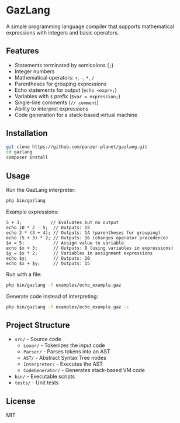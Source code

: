 # GazLang

A simple programming language compiler that supports mathematical expressions with integers and basic operators.

## Features

- Statements terminated by semicolons (`;`)
- Integer numbers
- Mathematical operators: `+`, `-`, `*`, `/`
- Parentheses for grouping expressions
- Echo statements for output (`echo <expr>;`)
- Variables with `$` prefix (`$var = expression;`)
- Single-line comments (`// comment`)
- Ability to interpret expressions
- Code generation for a stack-based virtual machine

## Installation

```bash
git clone https://github.com/panzer-planet/gazlang.git
cd gazlang
composer install
```

## Usage

Run the GazLang interpreter:

```bash
php bin/gazlang
```

Example expressions:

```
5 + 3;           // Evaluates but no output
echo 10 * 2 - 5;  // Outputs: 15
echo 2 * (3 + 4); // Outputs: 14 (parentheses for grouping)
echo (5 + 3) * 2; // Outputs: 16 (changes operator precedence)
$x = 5;           // Assign value to variable
echo $x + 3;      // Outputs: 8 (using variables in expressions)
$y = $x * 2;      // Variables in assignment expressions
echo $y;          // Outputs: 10
echo $x + $y;     // Outputs: 15
```

Run with a file:

```bash
php bin/gazlang -f examples/echo_example.gaz
```

Generate code instead of interpreting:

```bash
php bin/gazlang -f examples/echo_example.gaz -c
```

## Project Structure

- `src/` - Source code
  - `Lexer/` - Tokenizes the input code
  - `Parser/` - Parses tokens into an AST
  - `AST/` - Abstract Syntax Tree nodes
  - `Interpreter/` - Executes the AST
  - `CodeGenerator/` - Generates stack-based VM code
- `bin/` - Executable scripts
- `tests/` - Unit tests

## License

MIT 